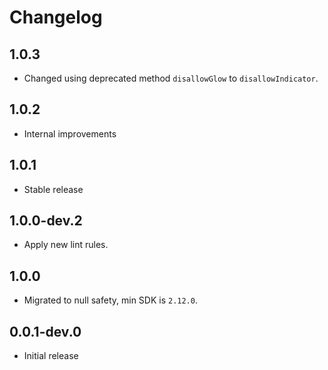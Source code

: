 # Changelog

## 1.0.3

* Changed using deprecated method `disallowGlow` to `disallowIndicator`.

## 1.0.2

* Internal improvements

## 1.0.1

* Stable release

## 1.0.0-dev.2

* Apply new lint rules.

## 1.0.0

* Migrated to null safety, min SDK is `2.12.0`.

## 0.0.1-dev.0

* Initial release
